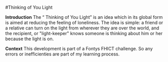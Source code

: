 #Thinking of You Light


**Introduction**
The “ Thinking of You Light”  is an idea which in its global form is aimed at reducing the feeling of loneliness. The idea is simple: a friend 
or a relative can turn on the light from wherever they are over the world, and the recipient, or "light-keeper" knows someone is 
thinking about him or her because the light is on. 

**Context**
This development is part of a Fontys FHICT challenge. So any errors or inefficienties are part of my learning process. 
